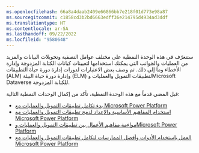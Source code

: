 ```yaml
---
ms.openlocfilehash: 66a8a4daab2409e66866bb7e218f01d773e98a87
ms.sourcegitcommit: c1858cd3b2bd6663edff36e214795d4934ad3ddf
ms.translationtype: HT
ms.contentlocale: ar-SA
ms.lasthandoff: 09/22/2022
ms.locfileid: "9580648"
---
```

ستتعرّف في هذه الوحدة النمطية على مختلف عوامل التصفية وتحويلات البيانات والمزيد من العمليات والجوانب التي يمكنك استخدامها لتعيينات كيانات الكتابة المزدوجة وإدارة الأخطاء وما إلى ذلك. تم وصف بعض الاعتبارات لدورات إدارة دورة حياة التطبيقات (ALM) وإدارة دورة حياة البيئة (ELM) لتطبيقات التمويل والعمليات وMicrosoft Dataverse للكتابة المزدوجة. 

قبل المضي قدماً مع هذه الوحدة النمطية، تأكد من إكمال الوحدات النمطية التالية:

- [بدء تكامل تطبيقات التمويل والعمليات مع Microsoft Power Platform](/training/modules/get-started-integrate-finance-operations-power-platform/?azure-portal=true)
- [استخدام المفاهيم الأساسية والإعداد لدمج تطبيقات التمويل والعمليات مع Microsoft Power Platform](/training/modules/key-concepts-integrate-finance-operations-power-platform/?azure-portal=true)
- [مواءمة مفاهيم الأعمال بين تطبيقات التمويل والعمليات وMicrosoft Power Platform](/training/modules/harmonize-business-concepts-finance-operations-power-platform/?azure-portal=true)
- [العمل باستخدام الأدوات وأفضل الممارسات لتكامل تطبيقات التمويل والعمليات مع Microsoft Power Platform](/training/modules/tools-finance-operations-power-platform/?azure-portal=true)
